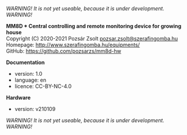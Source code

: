 *WARNING! It is not yet useable, because it is under development. WARNING!*  

**MM8D * Central controlling and remote monitoring device for growing house**  
Copyright (C) 2020-2021 Pozsár Zsolt <pozsar.zsolt@szerafingomba.hu>  
Homepage: <http://www.szerafingomba.hu/equipments/>  
GitHub: <https://github.com/pozsarzs/mm8d-hw>

**Documentation**

- version:             1.0
- language:            en
- licence:             CC-BY-NC-4.0

**Hardware**

 - version:            v210109

*WARNING! It is not yet useable, because it is under development. WARNING!*  
